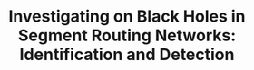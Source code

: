 ---
title: "Investigating on Black Holes in Segment Routing Networks: Identification and Detection"
authors: Marco Polverini, Antonio Cianfrani, Marco Listanti, Giulio Siano, Francesco G. Lavacca, Carlo C. Campanile
publisher: IEEE Transactions on Network and Service Management (TNSM)
month: 8
year: 2022
doi: 10.1109/TNSM.2022.3197453
eurl: https://ieeexplore.ieee.org/document/9852788
---